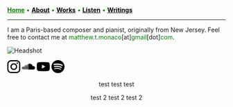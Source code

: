<a href="/" style="color: green">**Home**</a> <a style="color: green"> • </a> <a href="/about" style="color: black">**About**</a> <a style="color: green"> • </a> <a href="/works" style="color: black">**Works**</a> <a style="color: green"> • </a> <a href="/listen" style="color: black">**Listen**</a> <a style="color: green"> • </a> <a href="/writings" style="color: black">**Writings**</a>

***

I am a Paris-based composer and pianist, originally from New Jersey. Feel free to contact me at <a style="color: green">matthew.t.monaco</a>[at]<a style="color: green">gmail</a>[dot]<a style="color: green">com</a>.

![Headshot](IMG_9929_0.jpg)

[<img src="./instagram.png" width="30" />](https://www.instagram.com/matthew.t.monaco)  [<img src="./soundcloud.png" width="30" />](https://soundcloud.com/matthewtmonaco)  [<img src="./youtube.png" width="30" />](https://www.youtube.com/@matthewmonaco3374)  [<img src="./spotify.png" width="30" />](https://open.spotify.com/artist/7c6dcoAhkkQznw76SGbMDu)


<div style="text-align: center">test test test</div>  

<p align="center">
test 2 test 2 test 2
</p>
